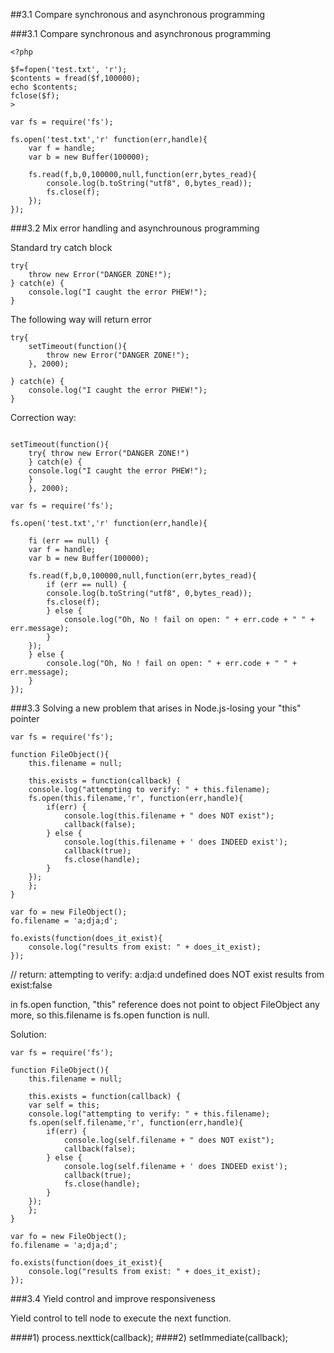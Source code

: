 ##3.1 Compare synchronous and asynchronous programming



###3.1 Compare synchronous and asynchronous programming

```
<?php

$f=fopen('test.txt', 'r');
$contents = fread($f,100000);
echo $contents;
fclose($f);
>
```

```
var fs = require('fs');

fs.open('test.txt','r' function(err,handle){
    var f = handle;
	var b = new Buffer(100000);

    fs.read(f,b,0,100000,null,function(err,bytes_read){
        console.log(b.toString("utf8", 0,bytes_read));
	    fs.close(f);
    });
});

```


###3.2 Mix error handling and asynchrounous programming

Standard try catch block

```
try{
	throw new Error("DANGER ZONE!");
} catch(e) {
    console.log("I caught the error PHEW!");
}
```

The following way will return error
```
try{
    setTimeout(function(){
	    throw new Error("DANGER ZONE!");
	}, 2000);
    
} catch(e) {
    console.log("I caught the error PHEW!");
}
```

Correction way:
```

setTimeout(function(){
    try{ throw new Error("DANGER ZONE!")
	} catch(e) {
    console.log("I caught the error PHEW!");
    }
	}, 2000);
```


```
var fs = require('fs');

fs.open('test.txt','r' function(err,handle){

    fi (err == null) {
    var f = handle;
	var b = new Buffer(100000);

    fs.read(f,b,0,100000,null,function(err,bytes_read){
        if (err == null) {
		console.log(b.toString("utf8", 0,bytes_read));
	    fs.close(f);
		} else {
		    console.log("Oh, No ! fail on open: " + err.code + " " + err.message);
		}
    });
	} else {
	    console.log("Oh, No ! fail on open: " + err.code + " " + err.message);
	}
});
```


###3.3 Solving a new problem that arises in Node.js-losing your "this" pointer

```
var fs = require('fs');

function FileObject(){
    this.filename = null;
	
	this.exists = function(callback) {
	console.log("attempting to verify: " + this.filename);
	fs.open(this.filename,'r', function(err,handle){
	    if(err) {
		    console.log(this.filename + " does NOT exist");
			callback(false);
		} else {
		    console.log(this.filename + ' does INDEED exist');
			callback(true);
			fs.close(handle);
		}
	});
	};
}

var fo = new FileObject();
fo.filename = 'a;dja;d';

fo.exists(function(does_it_exist){
    console.log("results from exist: " + does_it_exist);
});
```

// return: attempting to verify: a:dja:d
undefined does NOT exist
results from exist:false

in fs.open function, "this" reference does not point to object FileObject any more, so this.filename is fs.open function is null.

Solution:

```
var fs = require('fs');

function FileObject(){
    this.filename = null;
	
	this.exists = function(callback) {
	var self = this;
	console.log("attempting to verify: " + this.filename);
	fs.open(self.filename,'r', function(err,handle){
	    if(err) {
		    console.log(self.filename + " does NOT exist");
			callback(false);
		} else {
		    console.log(self.filename + ' does INDEED exist');
			callback(true);
			fs.close(handle);
		}
	});
	};
}

var fo = new FileObject();
fo.filename = 'a;dja;d';

fo.exists(function(does_it_exist){
    console.log("results from exist: " + does_it_exist);
});
```


###3.4 Yield control and improve responsiveness

Yield control to tell node to execute the next function.

####1) process.nexttick(callback);
####2) setImmediate(callback);







